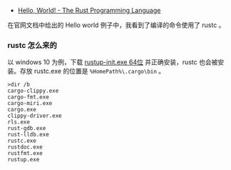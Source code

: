 * [Hello, World! - The Rust Programming Language](https://doc.rust-lang.org/book/ch01-02-hello-world.html)

在官网文档中给出的 Hello world 例子中，我看到了编译的命令使用了 rustc 。

### rustc 怎么来的

以 windows 10 为例，下载 [rustup-init.exe 64位](https://static.rust-lang.org/rustup/dist/x86_64-pc-windows-msvc/rustup-init.exe) 并正确安装，rustc 也会被安装。存放 rustc.exe 的位置是 `%HomePath%\.cargo\bin` 。

```shell
>dir /b
cargo-clippy.exe
cargo-fmt.exe
cargo-miri.exe
cargo.exe
clippy-driver.exe
rls.exe
rust-gdb.exe
rust-lldb.exe
rustc.exe
rustdoc.exe
rustfmt.exe
rustup.exe
```



